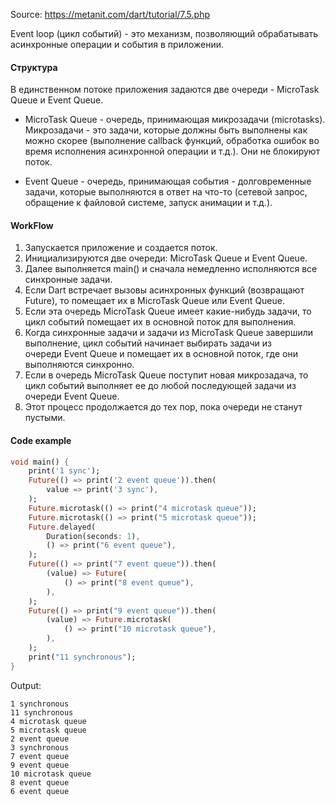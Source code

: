 
Source: https://metanit.com/dart/tutorial/7.5.php

Event loop (цикл событий) - это механизм, позволяющий обрабатывать асинхронные операции и события в приложении.

#### Структура

В единственном потоке приложения задаются две очереди - MicroTask Queue и Event Queue.

-  MicroTask Queue - очередь, принимающая микрозадачи (microtasks). Микрозадачи - это задачи, которые должны быть выполнены как можно скорее (выполнение callback функций, обработка ошибок во время исполнения асинхронной операции и т.д.). Они не блокируют поток.

-  Event Queue - очередь, принимающая события - долговременные задачи, которые выполняются в ответ на что-то (сетевой запрос, обращение к файловой системе, запуск анимации и т.д.).

#### WorkFlow

1) Запускается приложение и создается поток.
2) Инициализируются две очереди: MicroTask Queue и Event Queue.
3) Далее выполняется main() и сначала немедленно исполняются все синхронные задачи.
4) Если Dart встречает вызовы асинхронных функций (возвращают Future), то помещает их в MicroTask Queue или Event Queue.
5) Если эта очередь MicroTask Queue имеет какие-нибудь задачи, то цикл событий помещает их в основной поток для выполнения.
6) Когда синхронные задачи и задачи из MicroTask Queue завершили выполнение, цикл событий начинает выбирать задачи из очереди Event Queue и помещает их в основной поток, где они выполняются синхронно.
7) Если в очередь MicroTask Queue поступит новая микрозадача, то цикл событий выполняет ее до любой последующей задачи из очереди Event Queue.
8) Этот процесс продолжается до тех пор, пока очереди не станут пустыми.

#### Code example

```dart
void main() {
	print('1 sync');
	Future(() => print('2 event queue')).then(
		value => print('3 sync'),
	);
	Future.microtask(() => print("4 microtask queue"));
	Future.microtask(() => print("5 microtask queue"));
	Future.delayed(
		Duration(seconds: 1), 
		() => print("6 event queue"),
	);
	Future(() => print("7 event queue")).then(
		(value) => Future(
			() => print("8 event queue"),
		),
	);
	Future(() => print("9 event queue")).then(
		(value) => Future.microtask(
			() => print("10 microtask queue"),
		),
	);
	print("11 synchronous");
}
```

Output:
```
1 synchronous
11 synchronous
4 microtask queue
5 microtask queue
2 event queue
3 synchronous
7 event queue
9 event queue
10 microtask queue
8 event queue
6 event queue
```